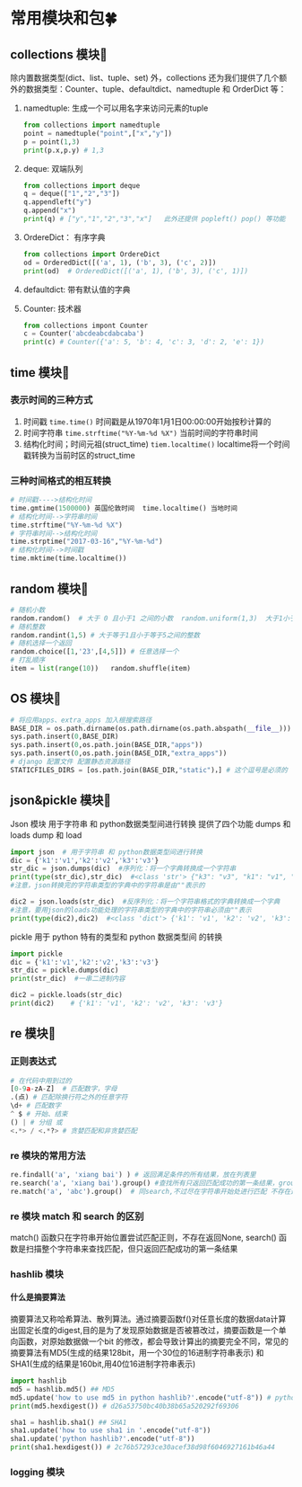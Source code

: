 # 常用模块和包:four_leaf_clover:

## collections 模块:deciduous_tree:

除内置数据类型(dict、list、tuple、set) 外，collections 还为我们提供了几个额外的数据类型：Counter、tuple、defaultdict、namedtuple 和 OrderDict  等：

1. namedtuple: 生成一个可以用名字来访问元素的tuple

   ```python
   from collections import namedtuple
   point = namedtuple("point",["x","y"])
   p = point(1,3)
   print(p.x,p.y) # 1,3
   ```

2. deque: 双端队列

   ```python
   from collections import deque
   q = deque(["1","2","3"])
   q.appendleft("y")
   q.append("x")
   print(q) # ["y","1","2","3","x"]   此外还提供 popleft() pop() 等功能
   ```

3. OrdereDict： 有序字典

   ```python 
   from collections import OrdereDict
   od = OrderedDict([('a', 1), ('b', 3), ('c', 2)])
   print(od)  # OrderedDict([('a', 1), ('b', 3), ('c', 1)])  
   ```

4. defaultdict: 带有默认值的字典

5. Counter: 技术器

   ```python
   from collections impont Counter 
   c = Counter('abcdeabcdabcaba')
   print(c) # Counter({'a': 5, 'b': 4, 'c': 3, 'd': 2, 'e': 1})
   ```

## time 模块:deciduous_tree:

### 表示时间的三种方式

1. 时间戳  `time.time()` 时间戳是从1970年1月1日00:00:00开始按秒计算的
2. 时间字符串 `time.strftime("%Y-%m-%d %X")` 当前时间的字符串时间
3. 结构化时间；时间元祖(struct_time)  `tiem.localtime()` localtime将一个时间戳转换为当前时区的struct_time

### 三种时间格式的相互转换

```python
# 时间戳---->结构化时间
time.gmtime(1500000) 英国伦敦时间  time.localtime() 当地时间
# 结构化时间-->字符串时间
time.strftime("%Y-%m-%d %X")
# 字符串时间-->结构化时间
time.strptime("2017-03-16","%Y-%m-%d")
# 结构化时间-->时间戳
time.mktime(time.localtime())
```

## random 模块:deciduous_tree:

```python 
# 随机小数
random.random()  # 大于 0 且小于1 之间的小数  random.uniform(1,3)  大于1小于3的小数
# 随机整数
random.randint(1,5) # 大于等于1且小于等于5之间的整数
# 随机选择一个返回
random.choice([1,'23',[4,5]]) # 任意选择一个
# 打乱顺序
item = list(range(10))   random.shuffle(item)
```

## OS 模块:deciduous_tree:

```python
# 将应用apps、extra_apps 加入根搜索路径
BASE_DIR = os.path.dirname(os.path.dirname(os.path.abspath(__file__)))
sys.path.insert(0,BASE_DIR)
sys.path.insert(0,os.path.join(BASE_DIR,"apps"))
sys.path.insert(0,os.path.join(BASE_DIR,"extra_apps"))
# django 配置文件 配置静态资源路径
STATICFILES_DIRS = [os.path.join(BASE_DIR,"static")，] # 这个逗号是必须的
```

##  json&pickle 模块:deciduous_tree:

Json 模块 用于字符串 和 python数据类型间进行转换   提供了四个功能 dumps  和 loads  dump 和 load

```python 
import json  # 用于字符串 和 python数据类型间进行转换
dic = {'k1':'v1','k2':'v2','k3':'v3'}
str_dic = json.dumps(dic)  #序列化：将一个字典转换成一个字符串
print(type(str_dic),str_dic)  #<class 'str'> {"k3": "v3", "k1": "v1", "k2": "v2"}
#注意，json转换完的字符串类型的字典中的字符串是由""表示的

dic2 = json.loads(str_dic)  #反序列化：将一个字符串格式的字典转换成一个字典
#注意，要用json的loads功能处理的字符串类型的字典中的字符串必须由""表示
print(type(dic2),dic2)  #<class 'dict'> {'k1': 'v1', 'k2': 'v2', 'k3': 'v3'}
```

pickle 用于 python 特有的类型和 python 数据类型间 的转换

```python 
import pickle
dic = {'k1':'v1','k2':'v2','k3':'v3'}
str_dic = pickle.dumps(dic)
print(str_dic)  #一串二进制内容

dic2 = pickle.loads(str_dic)
print(dic2)    # {'k1': 'v1', 'k2': 'v2', 'k3': 'v3'}
```

## re 模块:deciduous_tree:

### 正则表达式

```python
# 在代码中用到过的
[0-9a-zA-Z]  # 匹配数字，字母
.(点) # 匹配除换行符之外的任意字符
\d+ # 匹配数字
^ $ # 开始、结束
() | # 分组 或
<.*> / <.*?> # 贪婪匹配和非贪婪匹配
```

### re 模块的常用方法

```python 
re.findall('a', 'xiang bai') ) # 返回满足条件的所有结果，放在列表里
re.search('a', 'xiang bai').group() #查找所有只返回匹配成功的第一条结果，group()调用 扫描整个字符串
re.match('a', 'abc').group()  # 同search,不过尽在字符串开始处进行匹配 不存在返回None 
```

### re 模块 match 和 search 的区别

match() 函数只在字符串开始位置尝试匹配正则，不存在返回None, search() 函数是扫描整个字符串来查找匹配，但只返回匹配成功的第一条结果

### hashlib 模块

#### 什么是摘要算法

摘要算法又称哈希算法、散列算法。通过摘要函数f()对任意长度的数据data计算出固定长度的digest,目的是为了发现原始数据是否被篡改过，摘要函数是一个单向函数，对原始数据做一个bit 的修改，都会导致计算出的摘要完全不同，常见的摘要算法有MD5(生成的结果128bit，用一个30位的16进制字符串表示) 和SHA1(生成的结果是160bit,用40位16进制字符串表示)

```python
import hashlib
md5 = hashlib.md5() ## MD5
md5.update('how to use md5 in python hashlib?'.encode("utf-8")) # python 3 中需对字符串编码
print(md5.hexdigest()) # d26a53750bc40b38b65a520292f69306

sha1 = hashlib.sha1() ## SHA1
sha1.update('how to use sha1 in '.encode("utf-8"))
sha1.update('python hashlib?'.encode("utf-8"))
print(sha1.hexdigest()) # 2c76b57293ce30acef38d98f6046927161b46a44
```

### logging 模块  

